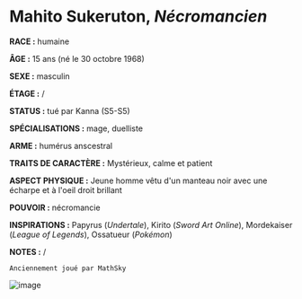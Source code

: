 # Mahito Sukeruton, *Nécromancien*

**RACE :** humaine

**ÂGE :** 15 ans (né le 30 octobre 1968)

**SEXE :** masculin

**ÉTAGE :** /

**STATUS :** tué par Kanna (S5-S5)

**SPÉCIALISATIONS :** mage, duelliste

**ARME :** humérus anscestral

**TRAITS DE CARACTÈRE :** Mystérieux, calme et patient

**ASPECT PHYSIQUE :** Jeune homme vêtu d'un manteau noir avec une écharpe et à l'oeil droit brillant

**POUVOIR :** nécromancie

**INSPIRATIONS :** Papyrus (*Undertale*), Kirito (*Sword Art Online*), Mordekaiser (*League of Legends*), Ossatueur (*Pokémon*)

**NOTES :** /

`Anciennement joué par MathSky`

![image](https://share.alkanife.fr/enyxia_characters/full/mahito.png)